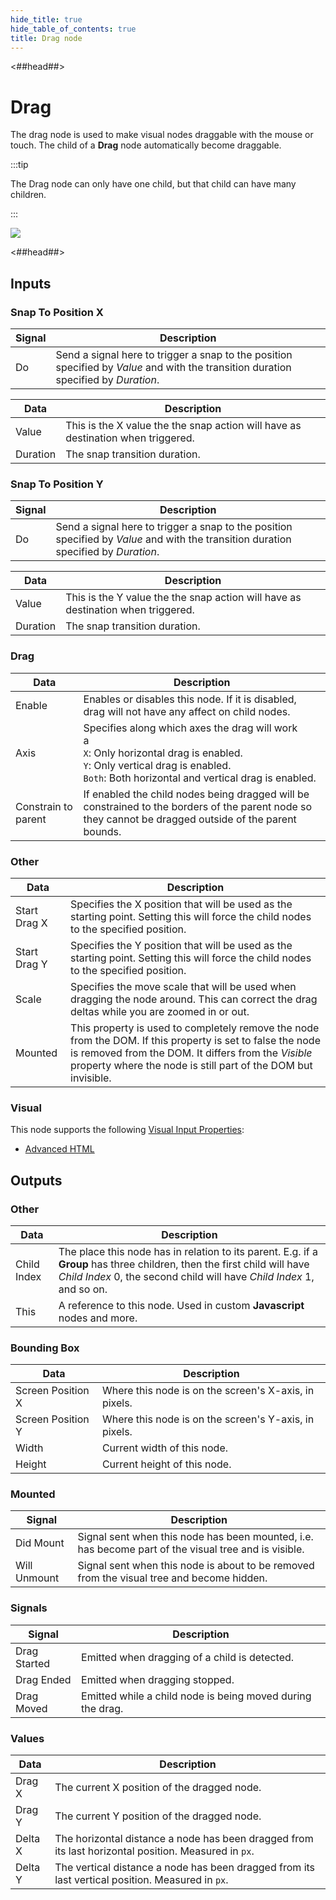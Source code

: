 ```yaml
---
hide_title: true
hide_table_of_contents: true
title: Drag node
---
```


<##head##>

# Drag

The drag node is used to make visual nodes draggable with the mouse or touch. The child of a **Drag** node automatically become draggable.

:::tip

The Drag node can only have one child, but that child can have many children.

:::

<div className="ndl-image-with-background l">

![](/nodes/utilities/drag/drag.png)

</div>

<##head##>

## Inputs

### Snap To Position X

| Signal                                 | Description                                                                                                                         |
| -------------------------------------- | ----------------------------------------------------------------------------------------------------------------------------------- |
| <span className="ndl-signal">Do</span> | Send a signal here to trigger a snap to the position specified by _Value_ and with the transition duration specified by _Duration_. |

| Data                                       | Description                                                                      |
| ------------------------------------------ | -------------------------------------------------------------------------------- |
| <span className="ndl-data">Value</span>    | This is the X value the the snap action will have as destination when triggered. |
| <span className="ndl-data">Duration</span> | The snap transition duration.                                                    |

### Snap To Position Y

| Signal                                 | Description                                                                                                                         |
| -------------------------------------- | ----------------------------------------------------------------------------------------------------------------------------------- |
| <span className="ndl-signal">Do</span> | Send a signal here to trigger a snap to the position specified by _Value_ and with the transition duration specified by _Duration_. |

| Data                                       | Description                                                                      |
| ------------------------------------------ | -------------------------------------------------------------------------------- |
| <span className="ndl-data">Value</span>    | This is the Y value the the snap action will have as destination when triggered. |
| <span className="ndl-data">Duration</span> | The snap transition duration.                                                    |

### Drag

| Data                                                  | Description                                                                                                                                                                                     |
| ----------------------------------------------------- | ----------------------------------------------------------------------------------------------------------------------------------------------------------------------------------------------- |
| <span className="ndl-data">Enable</span>              | Enables or disables this node. If it is disabled, drag will not have any affect on child nodes.                                                                                                 |
| <span className="ndl-data">Axis</span>                | Specifies along which axes the drag will work<br/>a<br/>`X`: Only horizontal drag is enabled.<br/>`Y`: Only vertical drag is enabled.<br/>`Both`: Both horizontal and vertical drag is enabled. |
| <span className="ndl-data">Constrain to parent</span> | If enabled the child nodes being dragged will be constrained to the borders of the parent node so they cannot be dragged outside of the parent bounds.                                          |

### Other

| Data                                           | Description                                                                                                                                                                                                                        |
| ---------------------------------------------- | ---------------------------------------------------------------------------------------------------------------------------------------------------------------------------------------------------------------------------------- |
| <span className="ndl-data">Start Drag X</span> | Specifies the X position that will be used as the starting point. Setting this will force the child nodes to the specified position.                                                                                               |
| <span className="ndl-data">Start Drag Y</span> | Specifies the Y position that will be used as the starting point. Setting this will force the child nodes to the specified position.                                                                                               |
| <span className="ndl-data">Scale</span> | Specifies the move scale that will be used when dragging the node around. This can correct the drag deltas while you are zoomed in or out.                                                                                               |
| <span className="ndl-data">Mounted</span>      | This property is used to completely remove the node from the DOM. If this property is set to false the node is removed from the DOM. It differs from the _Visible_ property where the node is still part of the DOM but invisible. |

### Visual

This node supports the following [Visual Input Properties](/nodes/shared-props/inputs/visual-input-properties):

-   [Advanced HTML](/nodes/shared-props/inputs/visual-input-properties#advanced-html)

## Outputs

### Other

| Data                                          | Description                                                                                                                                                                                       |
| --------------------------------------------- | ------------------------------------------------------------------------------------------------------------------------------------------------------------------------------------------------- |
| <span className="ndl-data">Child Index</span> | The place this node has in relation to its parent. E.g. if a **Group** has three children, then the first child will have _Child Index_ 0, the second child will have _Child Index_ 1, and so on. |
| <span className="ndl-data">This</span>        | A reference to this node. Used in custom **Javascript** nodes and more.                                                                                                                           |

### Bounding Box

| Data                                                | Description                                           |
| --------------------------------------------------- | ----------------------------------------------------- |
| <span className="ndl-data">Screen Position X</span> | Where this node is on the screen's X-axis, in pixels. |
| <span className="ndl-data">Screen Position Y</span> | Where this node is on the screen's Y-axis, in pixels. |
| <span className="ndl-data">Width</span>             | Current width of this node.                           |
| <span className="ndl-data">Height</span>            | Current height of this node.                          |

### Mounted

| Signal                                           | Description                                                                                          |
| ------------------------------------------------ | ---------------------------------------------------------------------------------------------------- |
| <span className="ndl-signal">Did Mount</span>    | Signal sent when this node has been mounted, i.e. has become part of the visual tree and is visible. |
| <span className="ndl-signal">Will Unmount</span> | Signal sent when this node is about to be removed from the visual tree and become hidden.            |

### Signals

| Signal                                           | Description                                                |
| ------------------------------------------------ | ---------------------------------------------------------- |
| <span className="ndl-signal">Drag Started</span> | Emitted when dragging of a child is detected.              |
| <span className="ndl-signal">Drag Ended</span>   | Emitted when dragging stopped.                             |
| <span className="ndl-signal">Drag Moved</span>   | Emitted while a child node is being moved during the drag. |

### Values

| Data                                      | Description                                                                                          |
| ----------------------------------------- | ---------------------------------------------------------------------------------------------------- |
| <span className="ndl-data">Drag X</span>  | The current X position of the dragged node.                                                          |
| <span className="ndl-data">Drag Y</span>  | The current Y position of the dragged node.                                                          |
| <span className="ndl-data">Delta X</span> | The horizontal distance a node has been dragged from its last horizontal position. Measured in `px`. |
| <span className="ndl-data">Delta Y</span> | The vertical distance a node has been dragged from its last vertical position. Measured in `px`.     |
